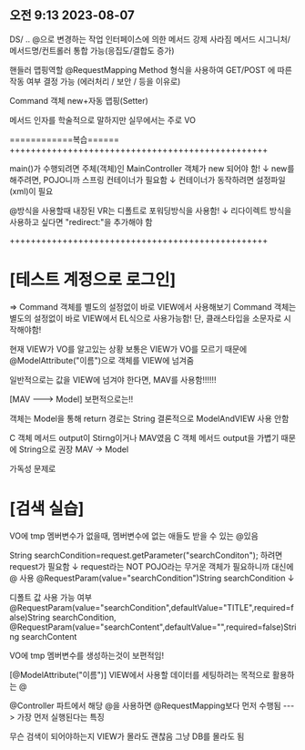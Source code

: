 ## 오전 9:13 2023-08-07

DS/ ..
@으로 변경하는 작업
인터페이스에 의한 메서드 강제 사라짐
메서드 시그니처/ 메서드명/컨트롤러 통합 가능(응집도/결합도 증가)

핸들러 맵핑역할
@RequestMapping
Method 형식을 사용하여 GET/POST 에 따른 작동 여부 결정 가능
(에러처리 / 보안 / 등을 이유로)

Command 객체
new+자동 맵핑(Setter)

메서드 인자를 학술적으로 말하지만
실무에서는 주로 VO

============복습======
+++++++++++++++++++++++++++++++++++++++++++++++++

main()가 수행되려면
주체(객체)인 MainController 객체가 new 되어야 함!
↓
new를 해주려면,
POJO니까 스프링 컨테이너가 필요함
↓
컨테이너가 동작하려면
설정파일(xml)이 필요

@방식을 사용할때
내장된 VR는 디폴트로 포워딩방식을 사용함!
↓
리다이렉트 방식을 사용하고 싶다면
"redirect:"을 추가해야 함

+++++++++++++++++++++++++++++++++++++++++++++++++

# [테스트 계정으로 로그인]
  => Command 객체를 별도의 설정없이 바로 VIEW에서 사용해보기
 Command 객체는 별도의 설정없이 바로 VIEW에서 EL식으로 사용가능함!
 단, 클래스타입을 소문자로 시작해야함!


현재 VIEW가 VO를 알고있는 상황
보통은 VIEW가 VO를 모르기 때문에 @ModelAttribute("이름")으로 객체를 VIEW에 넘겨줌

일반적으로는 값을 VIEW에 넘겨야 한다면, MAV를 사용함!!!!!!


[MAV ---> Model]
보편적으로는!!

객체는 Model을 통해
return 경로는 String
결론적으로 ModelAndVIEW 사용 안함

C 객체 메서드 output이 Stirng이거나 MAV였음
C 객체 메서드 output을 가볍기 때문에 String으로 권장
MAV -> Model
 
가독성 문제로


# [검색 실습]
 VO에 tmp 멤버변수가 없을때,
멤버변수에 없는 애들도 받을 수 있는 @있음

String searchCondition=request.getParameter("searchConditon"); 하려면 request가 필요함
  ↓
request라는 NOT POJO라는 무거운 객체가 필요하니까
대신에 @ 사용
@RequestParam(value="searchCondition")String searchCondition
  ↓

디폴트 값 사용 가능 여부
@RequestParam(value="searchCondition",defaultValue="TITLE",required=false)String searchCondition,  @RequestParam(value="searchContent",defaultValue="",required=false)String searchContent


VO에 tmp 멤버변수를 생성하는것이 보편적임!


[@ModelAttribute("이름")]
VIEW에서 사용할 데이터를 세팅하려는 목적으로 활용하는 @

@Controller 파트에서 해당 @을 사용하면
	@RequestMapping보다 먼저 수행됨
---> 가장 먼저 실행된다는 특징

무슨 검색이 되어야하는지 VIEW가 몰라도 괜찮음
그냥 DB를 몰라도 됨
